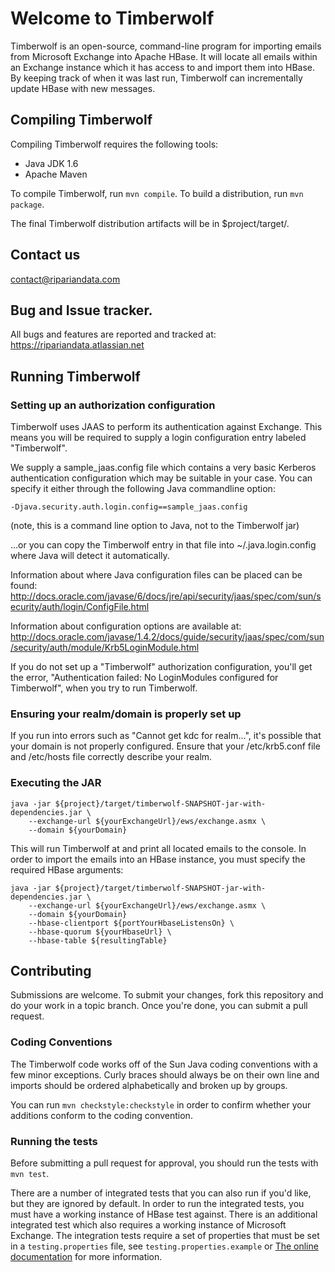 # Welcome to Timberwolf

Timberwolf is an open-source, command-line program for importing emails from
Microsoft Exchange into Apache HBase. It will locate all emails within an
Exchange instance which it has access to and import them into HBase. By
keeping track of when it was last run, Timberwolf can incrementally update
HBase with new messages.

## Compiling Timberwolf

Compiling Timberwolf requires the following tools:

* Java JDK 1.6
* Apache Maven

To compile Timberwolf, run `mvn compile`.
To build a distribution, run `mvn package`.

The final Timberwolf distribution artifacts will be in $project/target/.

## Contact us

contact@ripariandata.com

## Bug and Issue tracker.

All bugs and features are reported and tracked at:
<https://ripariandata.atlassian.net>

## Running Timberwolf

### Setting up an authorization configuration

Timberwolf uses JAAS to perform its authentication against Exchange. This
means you will be required to supply a login configuration entry labeled
"Timberwolf".

We supply a sample_jaas.config file which contains a very basic Kerberos
authentication configuration which may be suitable in your case. You can
specify it either through the following Java commandline option:

    -Djava.security.auth.login.config==sample_jaas.config

(note, this is a command line option to Java, not to the Timberwolf jar)

...or you can copy the Timberwolf entry in that file into ~/.java.login.config
where Java will detect it automatically.

Information about where Java configuration files can be placed can be found:
<http://docs.oracle.com/javase/6/docs/jre/api/security/jaas/spec/com/sun/security/auth/login/ConfigFile.html>

Information about configuration options are available at:
<http://docs.oracle.com/javase/1.4.2/docs/guide/security/jaas/spec/com/sun/security/auth/module/Krb5LoginModule.html>

If you do not set up a "Timberwolf" authorization configuration, you'll get
the error, "Authentication failed: No LoginModules configured for Timberwolf",
when you try to run Timberwolf.

### Ensuring your realm/domain is properly set up

If you run into errors such as "Cannot get kdc for realm...", it's possible
that your domain is not properly configured. Ensure that your /etc/krb5.conf
file and /etc/hosts file correctly describe your realm.

### Executing the JAR

    java -jar ${project}/target/timberwolf-SNAPSHOT-jar-with-dependencies.jar \
        --exchange-url ${yourExchangeUrl}/ews/exchange.asmx \
        --domain ${yourDomain}

This will run Timberwolf at and print all located emails to the console. In
order to import the emails into an HBase instance, you must specify the
required HBase arguments:

    java -jar ${project}/target/timberwolf-SNAPSHOT-jar-with-dependencies.jar \
        --exchange-url ${yourExchangeUrl}/ews/exchange.asmx \
        --domain ${yourDomain}
        --hbase-clientport ${portYourHbaseListensOn} \
        --hbase-quorum ${yourHbaseUrl} \
        --hbase-table ${resultingTable}

## Contributing

Submissions are welcome. To submit your changes, fork this repository and do
your work in a topic branch. Once you're done, you can submit a pull request.

### Coding Conventions

The Timberwolf code works off of the Sun Java coding conventions with a few
minor exceptions. Curly braces should always be on their own line and imports
should be ordered alphabetically and broken up by groups.

You can run `mvn checkstyle:checkstyle` in order to confirm whether your
additions conform to the coding convention.

### Running the tests

Before submitting a pull request for approval, you should run the tests with `mvn test`.

There are a number of integrated tests that you can also run if you'd like,
but they are ignored by default. In order to run the integrated tests, you
must have a working instance of HBase test against.
There is an additional integrated test which also requires a working instance
of Microsoft Exchange.
The integration tests require a set of properties that must be set in a
`testing.properties` file, see `testing.properties.example` or [The online
documentation](https://github.com/RiparianData/Timberwolf/wiki/Running-the-tests)
for more information.
